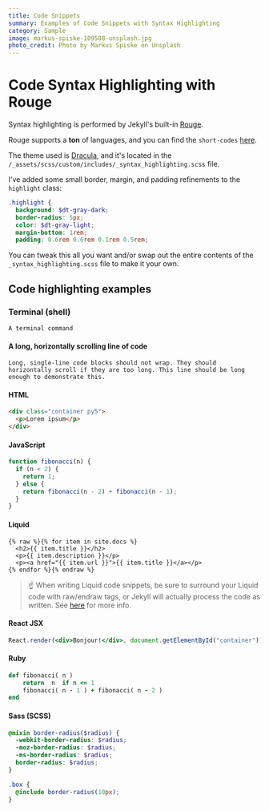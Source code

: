 ```yaml
---
title: Code Snippets 
summary: Examples of Code Snippets with Syntax Highlighting
category: Sample
image: markus-spiske-109588-unsplash.jpg
photo_credit: Photo by Markus Spiske on Unsplash
---
```


# Code Syntax Highlighting with Rouge

Syntax highlighting is performed by Jekyll's built-in [Rouge](https://github.com/jneen/rouge).

Rouge supports a **ton** of languages, and you can find the `short-codes` [here](https://github.com/jneen/rouge/wiki/List-of-supported-languages-and-lexers).

The theme used is [Dracula](https://github.com/dracula/pygments), and it's located in the `/_assets/scss/custom/includes/_syntax_highlighting.scss` file.

I've added some small border, margin, and padding refinements to the `highlight` class:

```scss
.highlight {
  background: $dt-gray-dark;
  border-radius: 5px;
  color: $dt-gray-light;
  margin-bottom: 1rem;
  padding: 0.6rem 0.6rem 0.1rem 0.5rem;
```

You can tweak this all you want and/or swap out the entire contents of the `_syntax_highlighting.scss` file to make it your own.

## Code highlighting examples

### Terminal (shell)

```shell
A terminal command
```

#### A long, horizontally scrolling line of code

```shell
Long, single-line code blocks should not wrap. They should horizontally scroll if they are too long. This line should be long enough to demonstrate this.
```

#### HTML

```html
<div class="container py5">
  <p>Lorem ipsum</p>
</div>
```

#### JavaScript

```js
function fibonacci(n) {
  if (n < 2) {
    return 1;
  } else {
    return fibonacci(n - 2) + fibonacci(n - 1);
  }
}
```

#### Liquid

```liquid
{% raw %}{% for item in site.docs %}
  <h2>{{ item.title }}</h2>
  <p>{{ item.description }}</p>
  <p><a href="{{ item.url }}">{{ item.title }}</a></p>
{% endfor %}{% endraw %}
```

> :point_up: When writing Liquid code snippets, be sure to surround your Liquid code with raw/endraw tags, or Jekyll will actually process the code as written. See [here](https://shopify.github.io/liquid/tags/raw/) for more info.

#### React JSX

```jsx
React.render(<div>Bonjour!</div>, document.getElementById("container"));
```

#### Ruby

```ruby
def fibonacci( n )
    return  n  if n <= 1
    fibonacci( n - 1 ) + fibonacci( n - 2 )
end
```

#### Sass (SCSS)

```scss
@mixin border-radius($radius) {
  -webkit-border-radius: $radius;
  -moz-border-radius: $radius;
  -ms-border-radius: $radius;
  border-radius: $radius;
}

.box {
  @include border-radius(10px);
}
```
